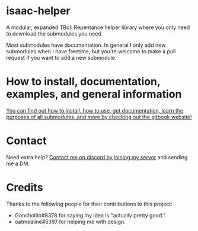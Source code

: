 # isaac-helper
A modular, expanded TBoI: Repentance helper library where you only need to download the submodules you need.

Most submodules have documentation. In general I only add new submodules when I have freetime, but you're welcome to make a pull request if you want to add a new submodule.

# How to install, documentation, examples, and general information
[You can find out how to install, how to use, get documentation, learn the purposes of all submodules, and more by checking out the gitbook website!](https://maya-bee.gitbook.io/api-docs/)

# Contact
Need extra help? [Contact me on discord by joining my server](https://discord.gg/bNhNkGa6QX) and sending me a DM. 

# Credits
Thanks to the following people for their contributions to this project:
- Goncholito#8378 for saying my idea is "actually pretty good."
- oatmealine#5397 for helping me with design.
